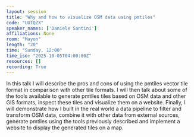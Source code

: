 ```yaml
---
layout: session
title: "Why and how to visualize OSM data using pmtiles"
code: "UUTQZX"
speaker_names: ['Daniele Santini']
affiliations: None
room: "Mayon"
length: "20"
time: "Sunday, 12:00"
time_iso: "2025-10-05T04:00:00Z"
resources: []
recording: True
---
```


In this talk I will describe the pros and cons of using the pmtiles vector tile format in comparison with other tile formats. I will then talk about some of the tools available to generate pmtiles tiles based on OSM data and other GIS formats, inspect these tiles and visualize them on a website. Finally, I will demonstrate how I built in the real world a data pipeline to filter and transform OSM data, combine it with other data from external sources, generate pmtiles using the tools previously described and implement a website to display the generated tiles on a map.


